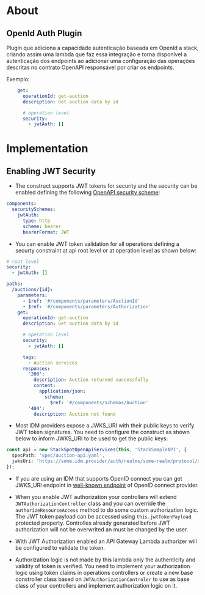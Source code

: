# About
## OpenId Auth Plugin 

Plugin que adiciona a capacidade autenticação baseada em OpenId a stack, criando assim uma lambda que faz essa integração e torna disponível a autenticação dos endpoints ao adicionar uma configuração das operações descritas no contrato OpenAPI responsável por criar os endpoints.

Exemplo:

```yaml
    get:
      operationId: get-auction
      description: Get auction data by id

      # operation level
      security:
        - jwtAuth: []
```




# Implementation

## Enabling JWT Security

- The construct supports JWT tokens for security and the security can be enabled defining the following [OpenAPI security scheme](https://swagger.io/specification/#security-scheme-object):

```yaml
components:
  securitySchemes:
    jwtAuth:
      type: http
      scheme: bearer
      bearerFormat: JWT
```

- You can enable JWT token validation for all operations defining a securty constraint at api root level or at operation level as shown below:

```yaml
# root level
security:
  - jwtAuth: []

paths:
  /auctions/{id}:
    parameters:
      - $ref: '#/components/parameters/AuctionId'
      - $ref: '#/components/parameters/Authorization'
    get:
      operationId: get-auction
      description: Get auction data by id

      # operation level
      security:
        - jwtAuth: []

      tags:
        - Auction services
      responses:
        '200':
          description: Auction returned successfully
          content:
            application/json:
              schema:
                $ref: '#/components/schemas/Auction'
        '404':
          description: Auction not found
```

- Most IDM providers expose a JWKS_URI with their public keys to verify JWT token signatures. You need to configure the construct as shown below to inform JWKS_URI to be used to get the public keys:

```typescript
const api = new StackSpotOpenApiServices(this, 'StackSampleAPI', {
  specPath: 'spec/auction-api.yaml',
  jwksUri: 'https://some.idm.provider/auth/realms/some-realm/protocol/openid-connect/certs',
});
```

- If you are using an IDM that supports OpenID connect you can get JWKS_URI endpoint in [well-known endpoint](https://openid.net/specs/openid-connect-discovery-1_0.html#ProviderConfig) of OpenID connect provider.

- When you enable JWT authorization your controllers will extend `JWTAuthorizationController` class and you can override the `authorizeResourceAccess` method to do some custom authorization logic. The JWT token payload can be accessed using `this.jwtTokenPayload` protected property. Controlles already generated before JWT authorization will not be overwrited an must be changed by the user.

- With JWT Authorization enabled an API Gateway Lambda authorizer will be configured to validate the token.

- Authorization logic is not made by this lambda only the authenticity and validity of token is verified. You need to implement your authorization logic using token claims in operations controllers or create a new base constroller class based on `JWTAuthorizationControler` to use as base class of your controllers and implement authorization logic on it.
